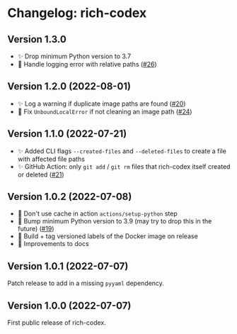 # Changelog: rich-codex

## Version 1.3.0

- ✨ Drop minimum Python version to 3.7
- 🐛 Handle logging error with relative paths ([#26](https://github.com/ewels/rich-codex/issues/26))

## Version 1.2.0 (2022-08-01)

- ✨ Log a warning if duplicate image paths are found ([#20](https://github.com/ewels/rich-codex/issues/20))
- 🐛 Fix `UnboundLocalError` if not cleaning an image path ([#24](https://github.com/ewels/rich-codex/issues/24))

## Version 1.1.0 (2022-07-21)

- ✨ Added CLI flags `--created-files` and `--deleted-files` to create a file with affected file paths
- ✨ GitHub Action: only `git add` / `git rm` files that rich-codex itself created or deleted ([#21](https://github.com/ewels/rich-codex/issues/21))

## Version 1.0.2 (2022-07-08)

- 🐛 Don't use cache in action `actions/setup-python` step
- 🐛 Bump minimum Python version to 3.9 (may try to drop this in the future) ([#19](https://github.com/ewels/rich-codex/issues/19))
- 🐳 Build + tag versioned labels of the Docker image on release
- 📖 Improvements to docs

## Version 1.0.1 (2022-07-07)

Patch release to add in a missing `pyyaml` dependency.

## Version 1.0.0 (2022-07-07)

First public release of rich-codex.
